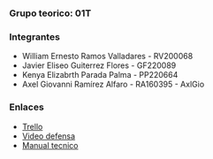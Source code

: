 <h3>Grupo teorico: 01T</h3>

<h3>Integrantes</h3>
<ul>
  <li>William Ernesto Ramos Valladares - RV200068</li>
  <li>Javier Eliseo Guiterrez Flores - GF220089</li>
  <li>Kenya Elizabrth Parada Palma - PP220664</li>
    <li>Axel Giovanni Ramírez Alfaro - RA160395 - AxlGio</li>
</ul>

<h3> Enlaces </h3>
<ul>
  <li><a href="https://trello.com/b/3gOhsGWT/bdm">Trello</a></li>
 <li><a href="https://youtu.be/JdV4kdo7eYs">Video defensa</a></li>
  <li><a href="https://drive.google.com/file/d/1pQKFMpbpcIkT7UUYDfsmiM4NDo-2ZTDy/view?usp=sharing">Manual tecnico</a></li>

 
</ul>

